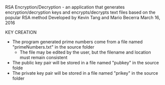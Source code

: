 RSA Encryption/Decryption - an application that generates encryption/decryption keys and encrypts/decrypts text files based on the popular RSA method
Developed by Kevin Tang and Mario Becerra
March 16, 2016

KEY CREATION

- The program generated prime numbers come from a file named "primeNumbers.txt" in the source folder
	- The file may be edited by the user, but the filename and location must remain consistent
- The public key pair will be stored in a file named "pubkey" in the source folde
- The private key pair will be stored in a file named "prikey" in the source folder
